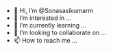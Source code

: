- 👋 Hi, I’m @Sonasasikumarm
- 👀 I’m interested in ...
- 🌱 I’m currently learning ...
- 💞️ I’m looking to collaborate on ...
- 📫 How to reach me ...

<!---
Sonasasikumarm/Sonasasikumarm is a ✨ special ✨ repository because its `README.md` (this file) appears on your GitHub profile.
You can click the Preview link to take a look at your changes.
--->
